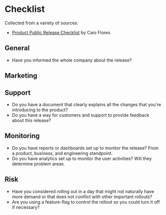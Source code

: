 # Checklist
Collected from a variety of sources:
- [Product Public Release Checklist](https://productcoalition.com/product-public-release-checklist-a0123567497f) by Caio Flores

## General
- Have you informed the whole company about the release?

## Marketing

## Support
- Do you have a document that clearly explains all the changes that you're introducing to the product?
- Do you have a way for customers and support to provide feedback about this release?

## Monitoring
- Do you have reports or dashboards set up to monitor the release? From a product, business, and engineering standpoint.
- Do you have analytics set up to monitor the user activities? Will they determine problem areas.

## Risk
- Have you considered rolling out in a day that might not naturally have more demand or that does not conflict with other important rollouts?
- Are you using a feature-flag to control the rollout so you could turn it off if necessary?